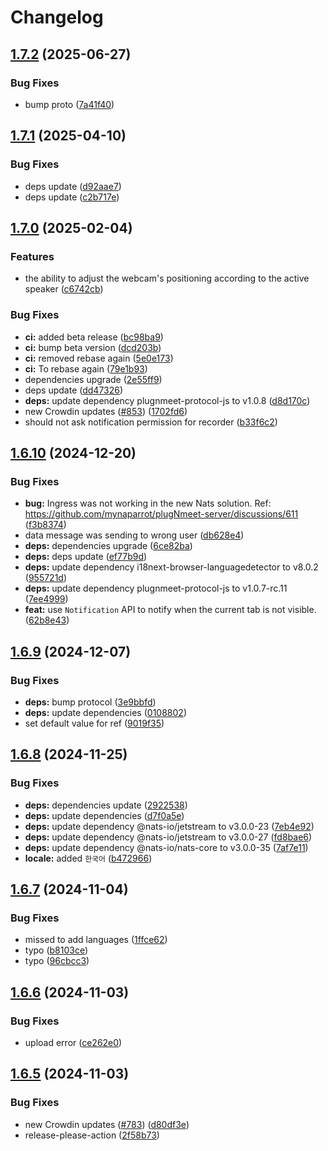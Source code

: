 # Changelog

## [1.7.2](https://github.com/mynaparrot/plugNmeet-client/compare/v1.7.1...v1.7.2) (2025-06-27)


### Bug Fixes

* bump proto ([7a41f40](https://github.com/mynaparrot/plugNmeet-client/commit/7a41f40326370623bb10e9c372c1abda152664ce))

## [1.7.1](https://github.com/mynaparrot/plugNmeet-client/compare/v1.7.0...v1.7.1) (2025-04-10)


### Bug Fixes

* deps update ([d92aae7](https://github.com/mynaparrot/plugNmeet-client/commit/d92aae7a13c029e6f72a88ce53a7d6842d69b977))
* deps update ([c2b717e](https://github.com/mynaparrot/plugNmeet-client/commit/c2b717e45950308d7fb794b406a78781524cf30f))

## [1.7.0](https://github.com/mynaparrot/plugNmeet-client/compare/v1.6.10...v1.7.0) (2025-02-04)


### Features

* the ability to adjust the webcam's positioning according to the active speaker ([c6742cb](https://github.com/mynaparrot/plugNmeet-client/commit/c6742cbd5a372fca685f95dc2731fe9c273091a9))


### Bug Fixes

* **ci:** added beta release ([bc98ba9](https://github.com/mynaparrot/plugNmeet-client/commit/bc98ba92c7b8fc75414b79dd8f2f2b962607057c))
* **ci:** bump beta version ([dcd203b](https://github.com/mynaparrot/plugNmeet-client/commit/dcd203b8179604af08de8ae80453aadba9c2d925))
* **ci:** removed rebase again ([5e0e173](https://github.com/mynaparrot/plugNmeet-client/commit/5e0e1730443b80dd5488df0423ed73b6e6aedef1))
* **ci:** To rebase again ([79e1b93](https://github.com/mynaparrot/plugNmeet-client/commit/79e1b935e897b572919ab215693427655b1dca3f))
* dependencies upgrade ([2e55ff9](https://github.com/mynaparrot/plugNmeet-client/commit/2e55ff9e9b331e8f8b231b453442076245852f7b))
* deps update ([dd47326](https://github.com/mynaparrot/plugNmeet-client/commit/dd4732611a62b9575b45dcf77a889362a0c3e85f))
* **deps:** update dependency plugnmeet-protocol-js to v1.0.8 ([d8d170c](https://github.com/mynaparrot/plugNmeet-client/commit/d8d170c640a1c057e21b5cc59a5974f2b4649891))
* new Crowdin updates ([#853](https://github.com/mynaparrot/plugNmeet-client/issues/853)) ([1702fd6](https://github.com/mynaparrot/plugNmeet-client/commit/1702fd6bcd8fe9ab69d5cc164bdfb0c67b1a6c55))
* should not ask notification permission for recorder ([b33f6c2](https://github.com/mynaparrot/plugNmeet-client/commit/b33f6c2dc104e4f000eefc9cf976fae7f89d381d))

## [1.6.10](https://github.com/mynaparrot/plugNmeet-client/compare/v1.6.9...v1.6.10) (2024-12-20)


### Bug Fixes

* **bug:** Ingress was not working in the new Nats solution. Ref: https://github.com/mynaparrot/plugNmeet-server/discussions/611 ([f3b8374](https://github.com/mynaparrot/plugNmeet-client/commit/f3b8374721e082f36ddd8f73c2636e14b7553079))
* data message was sending to wrong user ([db628e4](https://github.com/mynaparrot/plugNmeet-client/commit/db628e4f837c7473d3b0330b633a178cf53a5f77))
* **deps:** dependencies upgrade ([6ce82ba](https://github.com/mynaparrot/plugNmeet-client/commit/6ce82bada17f352fb1c633072fe444924aa98066))
* **deps:** deps update ([ef77b9d](https://github.com/mynaparrot/plugNmeet-client/commit/ef77b9db2e7d993e9dee2594ad42b63a649c29ab))
* **deps:** update dependency i18next-browser-languagedetector to v8.0.2 ([955721d](https://github.com/mynaparrot/plugNmeet-client/commit/955721d0e8d83d92d6787b432ca05b2c31796595))
* **deps:** update dependency plugnmeet-protocol-js to v1.0.7-rc.11 ([7ee4999](https://github.com/mynaparrot/plugNmeet-client/commit/7ee4999bb6418a142a81bde4cf0b14c832111c9b))
* **feat:** use `Notification` API to notify when the current tab is not visible. ([62b8e43](https://github.com/mynaparrot/plugNmeet-client/commit/62b8e436525a61f58e85db639aeb7a19ac27c750))

## [1.6.9](https://github.com/mynaparrot/plugNmeet-client/compare/v1.6.8...v1.6.9) (2024-12-07)


### Bug Fixes

* **deps:** bump protocol ([3e9bbfd](https://github.com/mynaparrot/plugNmeet-client/commit/3e9bbfdf9f1030c4550189880ca6dfb60c530de5))
* **deps:** update dependencies ([0108802](https://github.com/mynaparrot/plugNmeet-client/commit/010880208a473c32844c28b769647bdf236711f1))
* set default value for ref ([9019f35](https://github.com/mynaparrot/plugNmeet-client/commit/9019f35a05ac9f0b9459eb073db629732bb46d7f))

## [1.6.8](https://github.com/mynaparrot/plugNmeet-client/compare/v1.6.7...v1.6.8) (2024-11-25)


### Bug Fixes

* **deps:** dependencies update ([2922538](https://github.com/mynaparrot/plugNmeet-client/commit/2922538edcfad8a9925600f39d45d540d5df17ec))
* **deps:** update dependencies ([d7f0a5e](https://github.com/mynaparrot/plugNmeet-client/commit/d7f0a5e87048e901b77dede9cbde9d969480f698))
* **deps:** update dependency @nats-io/jetstream to v3.0.0-23 ([7eb4e92](https://github.com/mynaparrot/plugNmeet-client/commit/7eb4e92d337d44dff7aef6d8b90ef9375672db58))
* **deps:** update dependency @nats-io/jetstream to v3.0.0-27 ([fd8bae6](https://github.com/mynaparrot/plugNmeet-client/commit/fd8bae6dabadbdd74a6fcf955191cbdd537ec3fa))
* **deps:** update dependency @nats-io/nats-core to v3.0.0-35 ([7af7e11](https://github.com/mynaparrot/plugNmeet-client/commit/7af7e11c4bd498152fca8cc05dac4c0dbf86285f))
* **locale:** added `한국어` ([b472966](https://github.com/mynaparrot/plugNmeet-client/commit/b472966d232fb548a679c09335d602a0fb679ff6))

## [1.6.7](https://github.com/mynaparrot/plugNmeet-client/compare/v1.6.6...v1.6.7) (2024-11-04)


### Bug Fixes

* missed to add languages ([1ffce62](https://github.com/mynaparrot/plugNmeet-client/commit/1ffce626486b0752f7a3dfeb640a89e6e5a27f65))
* typo ([b8103ce](https://github.com/mynaparrot/plugNmeet-client/commit/b8103cef8b67d780f2002be900e14712256eeda7))
* typo ([96cbcc3](https://github.com/mynaparrot/plugNmeet-client/commit/96cbcc3d7228ca9b71a3ae004409650b4adf0f23))

## [1.6.6](https://github.com/mynaparrot/plugNmeet-client/compare/v1.6.5...v1.6.6) (2024-11-03)


### Bug Fixes

* upload error ([ce262e0](https://github.com/mynaparrot/plugNmeet-client/commit/ce262e02f01a491bd399f4b988243bfed7cb0229))

## [1.6.5](https://github.com/mynaparrot/plugNmeet-client/compare/v1.6.4...v1.6.5) (2024-11-03)


### Bug Fixes

* new Crowdin updates ([#783](https://github.com/mynaparrot/plugNmeet-client/issues/783)) ([d80df3e](https://github.com/mynaparrot/plugNmeet-client/commit/d80df3e7df427ccfcb108d9b2a9e9d84d3c6c0ed))
* release-please-action ([2f58b73](https://github.com/mynaparrot/plugNmeet-client/commit/2f58b73483eafea72ac9edaf50e16372ac0158cb))
